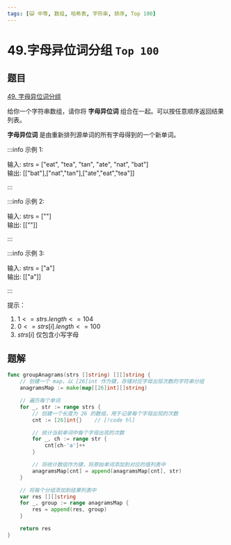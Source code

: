 ```yaml
---
tags: [😺 中等, 数组, 哈希表, 字符串, 排序, Top 100]
---
```


# 49.字母异位词分组 `Top 100`

## 题目

[49. 字母异位词分组](https://leetcode.cn/problems/group-anagrams/?envType=study-plan-v2&envId=top-100-liked)

给你一个字符串数组，请你将 **字母异位词** 组合在一起。可以按任意顺序返回结果列表。

**字母异位词** 是由重新排列源单词的所有字母得到的一个新单词。

:::info 示例 1:

输入: strs = ["eat", "tea", "tan", "ate", "nat", "bat"]  
输出: [["bat"],["nat","tan"],["ate","eat","tea"]]

:::

:::info 示例 2:

输入: strs = [""]  
输出: [[""]]

:::

:::info 示例 3:

输入: strs = ["a"]  
输出: [["a"]]

:::

提示：

1. $1 <= strs.length <= 104$
2. $0 <= strs[i].length <= 100$
3. $strs[i]$ 仅包含小写字母

## 题解

```go
func groupAnagrams(strs []string) [][]string {
    // 创建一个 map，以 [26]int 作为键，存储对应字母出现次数的字符串分组
    anagramsMap := make(map[[26]int][]string)

    // 遍历每个单词
    for _, str := range strs {
        // 创建一个长度为 26 的数组，用于记录每个字母出现的次数
        cnt := [26]int{}    // [!code hl]

        // 统计当前单词中每个字母出现的次数
        for _, ch := range str {
            cnt[ch-'a']++
        }

        // 将统计数组作为键，将原始单词添加到对应的值列表中
        anagramsMap[cnt] = append(anagramsMap[cnt], str)
    }

    // 将每个分组添加到结果列表中
    var res [][]string
    for _, group := range anagramsMap {
        res = append(res, group)
    }

    return res
}
```

